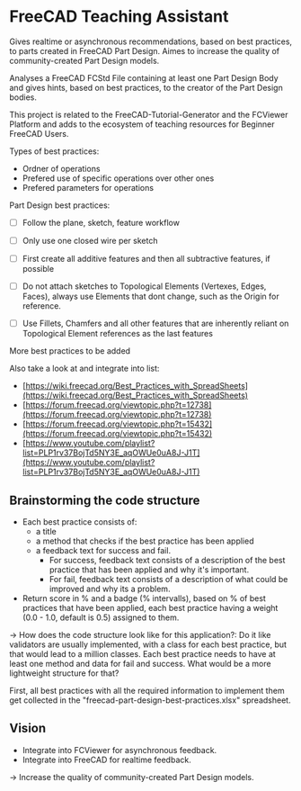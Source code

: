 # FreeCAD Teaching Assistant
Gives realtime or asynchronous recommendations, based on best practices, to parts created in FreeCAD Part Design. Aimes to increase the quality of community-created Part Design models.

Analyses a FreeCAD FCStd File containing at least one Part Design Body and gives hints, based on best practices, to the creator of the Part Design bodies.

This project is related to the FreeCAD-Tutorial-Generator and the FCViewer Platform and adds to the ecosystem of teaching resources for Beginner FreeCAD Users.


Types of best practices:
- Ordner of operations
- Prefered use of specific operations over other ones
- Prefered parameters for operations


Part Design best practices:
- [ ] Follow the plane, sketch, feature workflow
- [ ] Only use one closed wire per sketch
- [ ] First create all additive features and then all subtractive features, if possible
- [ ] Do not attach sketches to Topological Elements (Vertexes, Edges, Faces), always use Elements that dont change, such as the Origin for reference.
- [ ] Use Fillets, Chamfers and all other features that are inherently reliant on Topological Element references as the last features


More best practices to be added


Also take a look at and integrate into list: 
- [https://wiki.freecad.org/Best_Practices_with_SpreadSheets](https://wiki.freecad.org/Best_Practices_with_SpreadSheets)
- [https://forum.freecad.org/viewtopic.php?t=12738](https://forum.freecad.org/viewtopic.php?t=12738)
- [https://forum.freecad.org/viewtopic.php?t=15432](https://forum.freecad.org/viewtopic.php?t=15432)
- [https://www.youtube.com/playlist?list=PLP1rv37BojTd5NY3E_aqOWUe0uA8J-J1T](https://www.youtube.com/playlist?list=PLP1rv37BojTd5NY3E_aqOWUe0uA8J-J1T)


## Brainstorming the code structure
- Each best practice consists of:
  - a title
  - a method that checks if the best practice has been applied
  - a feedback text for success and fail.
    - For success, feedback text consists of a description of the best practice that has been applied and why it's important.
    - For fail, feedback text consists of a description of what could be improved and why its a problem.
- Return score in % and a badge (% intervalls), based on % of best practices that have been applied, each best practice having a weight (0.0 - 1.0, default is 0.5) assigned to them.

-> How does the code structure look like for this application?: Do it like validators are usually implemented, with a class for each best practice, but that would lead to a million classes. Each best practice needs to have at least one method and data for fail and success. What would be a more lightweight structure for that?


First, all best practices with all the required information to implement them get collected in the "freecad-part-design-best-practices.xlsx" spreadsheet.


## Vision
- Integrate into FCViewer for asynchronous feedback.
- Integrate into FreeCAD for realtime feedback.

-> Increase the quality of community-created Part Design models.
